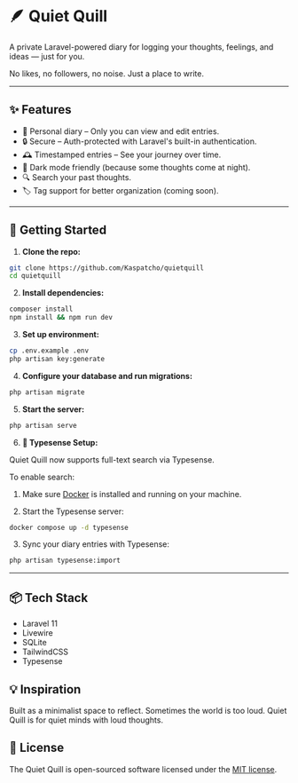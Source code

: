 # 🪶 Quiet Quill

A private Laravel-powered diary for logging your thoughts, feelings, and ideas — just for you.

No likes, no followers, no noise. Just a place to write.

---

## ✨ Features

- 📓 Personal diary – Only you can view and edit entries.
- 🔒 Secure – Auth-protected with Laravel's built-in authentication.
- 🕰️ Timestamped entries – See your journey over time.
- 🌙 Dark mode friendly (because some thoughts come at night).
- 🔍 Search your past thoughts.
- 🏷️ Tag support for better organization (coming soon).

---

## 🚀 Getting Started

1. **Clone the repo:**

```bash
git clone https://github.com/Kaspatcho/quietquill
cd quietquill
```

2. **Install dependencies:**

```bash
composer install
npm install && npm run dev
```

3. **Set up environment:**
```bash
cp .env.example .env
php artisan key:generate
```

4. **Configure your database and run migrations:**

```bash
php artisan migrate
```

5. **Start the server:**

```bash
php artisan serve
```

6. **🔧 Typesense Setup:**

Quiet Quill now supports full-text search via Typesense.

To enable search:

1. Make sure [Docker](https://www.docker.com/get-started) is installed and running on your machine.

2. Start the Typesense server:

```bash
docker compose up -d typesense
```

3. Sync your diary entries with Typesense:

```bash
php artisan typesense:import
```

---

## 📦 Tech Stack
- Laravel 11
- Livewire
- SQLite
- TailwindCSS
- Typesense

## 💡 Inspiration
Built as a minimalist space to reflect. Sometimes the world is too loud.
Quiet Quill is for quiet minds with loud thoughts.

## 📜 License
The Quiet Quill is open-sourced software licensed under the [MIT license](https://opensource.org/licenses/MIT).
